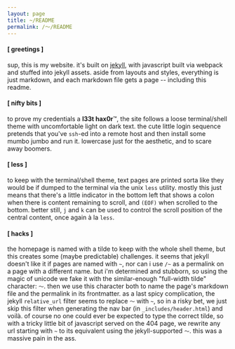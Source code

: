 ```yaml
---
layout: page
title: ~/README
permalink: /～/README
---
```


#### [ greetings ]

sup, this is my website.  it's built on [jekyll](https://jekyllrb.com), with javascript built via webpack and stuffed into jekyll assets.  aside from layouts and styles, everything is just markdown, and each markdown file gets a page -- including this readme. 

#### [ nifty bits ] 
to prove my credentials a **l33t hax0r**&#8482;, the site follows a loose terminal/shell theme with uncomfortable light on dark text. the cute little login sequence pretends that you've `ssh`-ed into a remote host and then install some mumbo jumbo and run it.  lowercase just for the aesthetic, and to scare away boomers.

#### [ less ] 
to keep with the terminal/shell theme, text pages are printed sorta like they would be if dumped to the terminal via the unix `less` utility.  mostly this just means that there's a little indicator in the bottom left that shows a colon when there is content remaining to scroll, and `(EOF)` when scrolled to the bottom. better still, `j` and `k` can be used to control the scroll position of the central content, once again à la `less`.

#### [ hacks ] 

the homepage is named with a tilde to keep with the whole shell theme, but this creates some (maybe predictable) challenges.  it seems that jekyll doesn't like it if pages are named with `~`, nor can i use `/~` as a permalink on a page with a different name.  but i'm determined and stubborn, so using the magic of unicode we fake it with the similar-enough "full-width tilde"  character: `～`. then we use this character both to name the page's markdown file and the permalink in  its frontmatter.  as a last spicy complication, the jekyll `relative_url` filter seems to replace `～` with `~`, so in a risky bet, we just skip this filter when generating the nav bar (in `_includes/header.html`) and voilà.  of course no one could ever be expected to type the correct tilde, so with a tricky little bit of javascript served on the 404 page, we rewrite any url starting with `~` to its equivalent using the jekyll-supported `～`.  this was a massive pain in the ass.
